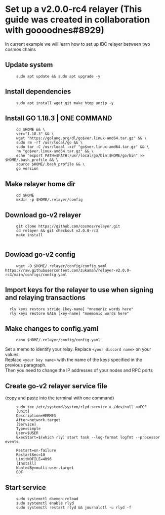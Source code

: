# Set up a v2.0.0-rc4 relayer (This guide was created in collaboration with goooodnes#8929)
In current example we will learn how to set up IBC relayer between two cosmos chains

## Update system
```
     sudo apt update && sudo apt upgrade -y
```

## Install dependencies
```
     sudo apt install wget git make htop unzip -y
```
## Install GO 1.18.3 | ONE COMMAND
```
     cd $HOME && \
     ver="1.18.3" && \
     wget "https://golang.org/dl/go$ver.linux-amd64.tar.gz" && \
     sudo rm -rf /usr/local/go && \
     sudo tar -C /usr/local -xzf "go$ver.linux-amd64.tar.gz" && \
     rm "go$ver.linux-amd64.tar.gz" && \
     echo "export PATH=$PATH:/usr/local/go/bin:$HOME/go/bin" >> $HOME/.bash_profile && \
     source $HOME/.bash_profile && \
     go version
```
## Make relayer home dir
```
     cd $HOME
     mkdir -p $HOME/.relayer/config
```

## Download go-v2 relayer
```
     git clone https://github.com/cosmos/relayer.git
     cd relayer && git checkout v2.0.0-rc3
     make install
 
```
## Dowload go-v2 config
```
     wget -O $HOME/.relayer/config/config.yaml https://raw.githubusercontent.com/zukaman/relayer-v2.0.0-rc4/main/configs/config.yaml
```

## Import  keys for the relayer to use when signing and relaying transactions
   ```
     rly keys restore stride [key-name] "mnemonic words here"
     rly keys restore GAIA [key-name] "mnemonic words here"
   ```
## Make changes to config.yaml
```
     nano $HOME/.relayer/config/config.yaml
```
Set a memo to identify your relay. Replace `<your discord name>` on your values.
<br>
Replace `<your key name>`  with the name of the keys specified in the previous paragraph.
<br>
Then you need to change the IP addresses of your nodes and RPC ports

## Create go-v2 relayer service file
 (copy and paste into the terminal with one command)
```
     sudo tee /etc/systemd/system/rlyd.service > /dev/null <<EOF
     [Unit]
     Description=HERMES
     After=network.target
     [Service]
     Type=simple
     User=$USER
     ExecStart=$(which rly) start task --log-format logfmt --processor events

     Restart=on-failure
     RestartSec=10
     LimitNOFILE=4096
     [Install]
     WantedBy=multi-user.target
     EOF
```

## Start service
```
     sudo systemctl daemon-reload
     sudo systemctl enable rlyd
     sudo systemctl restart rlyd && journalctl -u rlyd -f
```
